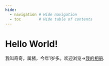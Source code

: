 ```yaml
---
hide:
  - navigation # Hide navigation
  - toc        # Hide table of contents
---
```


# Hello World!

我叫奇奇，属猪，今年1岁多。欢迎浏览→[我的相册](photos/202001/).
